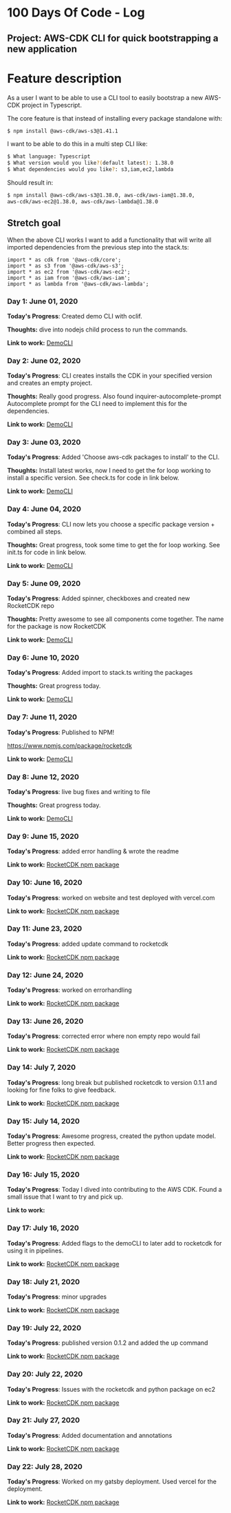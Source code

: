 # 100 Days Of Code - Log
## Project: AWS-CDK CLI for quick bootstrapping a new application
# Feature description

As a user I want to be able to use a CLI tool to easily bootstrap a new AWS-CDK project in Typescript.

The core feature is that instead of installing every package standalone with:

```bash
$ npm install @aws-cdk/aws-s3@1.41.1
```

I want to be able to do this in a multi step CLI like:

```bash
$ What language: Typescript
$ What version would you like?(default latest): 1.38.0
$ What dependencies would you like?: s3,iam,ec2,lambda
```

Should result in:

```bash
$ npm install @aws-cdk/aws-s3@1.38.0, aws-cdk/aws-iam@1.38.0, 
aws-cdk/aws-ec2@1.38.0, aws-cdk/aws-lambda@1.38.0
```
## Stretch goal

When the above CLI works I want to add a functionality that will write all imported dependencies from the previous step into the stack.ts:

```tsx
import * as cdk from '@aws-cdk/core';
import * as s3 from '@aws-cdk/aws-s3';
import * as ec2 from '@aws-cdk/aws-ec2';
import * as iam from '@aws-cdk/aws-iam';
import * as lambda from '@aws-cdk/aws-lambda';
```

### Day 1: June 01, 2020


**Today's Progress**: Created demo CLI with oclif.

**Thoughts:** dive into nodejs child process to run the commands.

**Link to work:** [DemoCLI](https://github.com/EdwinRad/cdkcli/tree/master/democli/mynewcli)


### Day 2: June 02, 2020


**Today's Progress**: CLI creates installs the CDK in your specified version and creates an empty project.

**Thoughts:** Really good progress. Also found inquirer-autocomplete-prompt Autocomplete prompt for the CLI need to implement this for the dependencies.

**Link to work:** [DemoCLI](https://github.com/EdwinRad/cdkcli/tree/master/democli/mynewcli)


### Day 3: June 03, 2020


**Today's Progress**: Added 'Choose aws-cdk packages to install' to the CLI. 

**Thoughts:** Install latest works, now I need to get the for loop working to install a specific version. See check.ts for code in link below.

**Link to work:** [DemoCLI](https://github.com/EdwinRad/cdkcli/tree/master/democli/mynewcli)


### Day 4: June 04, 2020


**Today's Progress**: CLI now lets you choose a specific package version + combined all steps. 

**Thoughts:** Great progress, took some time to get the for loop working. See init.ts for code in link below.

**Link to work:** [DemoCLI](https://github.com/EdwinRad/cdkcli/tree/master/democli/mynewcli)


### Day 5: June 09, 2020


**Today's Progress**: Added spinner, checkboxes and created new RocketCDK repo 

**Thoughts:** Pretty awesome to see all components come together. The name for the package is now RocketCDK

**Link to work:** [DemoCLI](https://github.com/EdwinRad/cdkcli/tree/master/democli/rocketcdk)

### Day 6: June 10, 2020


**Today's Progress**: Added import to stack.ts writing the packages 

**Thoughts:** Great progress today.

**Link to work:** [DemoCLI](https://github.com/EdwinRad/cdkcli/tree/master/democli/rocketcdk)

### Day 7: June 11, 2020


**Today's Progress**: Published to NPM!

https://www.npmjs.com/package/rocketcdk

**Link to work:** [DemoCLI](https://github.com/EdwinRad/rocketcdk)

### Day 8: June 12, 2020


**Today's Progress**: live bug fixes and writing to  file

**Thoughts:** Great progress today.

**Link to work:** [DemoCLI](https://github.com/EdwinRad/cdkcli/tree/master/democli/rocketcdk)

### Day 9: June 15, 2020


**Today's Progress**: added error handling & wrote the readme


**Link to work:** [RocketCDK npm package](https://www.npmjs.com/package/rocketcdk)

### Day 10: June 16, 2020


**Today's Progress**: worked on website and test deployed with vercel.com


**Link to work:** [RocketCDK npm package](https://www.npmjs.com/package/rocketcdk)

### Day 11: June 23, 2020


**Today's Progress**: added update command to rocketcdk


**Link to work:** [RocketCDK npm package](https://www.npmjs.com/package/rocketcdk)
### Day 12: June 24, 2020


**Today's Progress**: worked on errorhandling


**Link to work:** [RocketCDK npm package](https://www.npmjs.com/package/rocketcdk)

### Day 13: June 26, 2020


**Today's Progress**: corrected error where non empty repo would fail


**Link to work:** [RocketCDK npm package](https://www.npmjs.com/package/rocketcdk)

### Day 14: July 7, 2020


**Today's Progress**: long break but published rocketcdk to version 0.1.1 and looking for fine folks to give feedback.


**Link to work:** [RocketCDK npm package](https://www.npmjs.com/package/rocketcdk)

### Day 15: July 14, 2020


**Today's Progress**: Awesome progress, created the python update model. Better progress then expected.


**Link to work:** [RocketCDK npm package](https://www.npmjs.com/package/rocketcdk)

### Day 16: July 15, 2020


**Today's Progress**: Today I dived into contributing to the AWS CDK. Found a small issue that I want to try and pick up.


**Link to work:** 

### Day 17: July 16, 2020


**Today's Progress**: Added flags to the demoCLI to later add to rocketcdk for using it in pipelines.


**Link to work:** [RocketCDK npm package](https://www.npmjs.com/package/rocketcdk)

### Day 18: July 21, 2020


**Today's Progress**: minor upgrades


**Link to work:** [RocketCDK npm package](https://www.npmjs.com/package/rocketcdk)


### Day 19: July 22, 2020


**Today's Progress**: published version 0.1.2 and added the up command


**Link to work:** [RocketCDK npm package](https://www.npmjs.com/package/rocketcdk)

### Day 20: July 22, 2020


**Today's Progress**: Issues with the rocketcdk and python package on ec2 


**Link to work:** [RocketCDK npm package](https://www.npmjs.com/package/rocketcdk)

### Day 21: July 27, 2020


**Today's Progress**: Added documentation and annotations


**Link to work:** [RocketCDK npm package](https://www.npmjs.com/package/rocketcdk)

### Day 22: July 28, 2020


**Today's Progress**: Worked on my gatsby deployment. Used vercel for the deployment.


**Link to work:** [RocketCDK npm package](https://www.npmjs.com/package/rocketcdk)